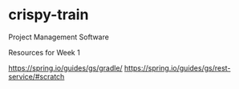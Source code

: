 # crispy-train
Project Management Software


Resources for Week 1

https://spring.io/guides/gs/gradle/
https://spring.io/guides/gs/rest-service/#scratch
